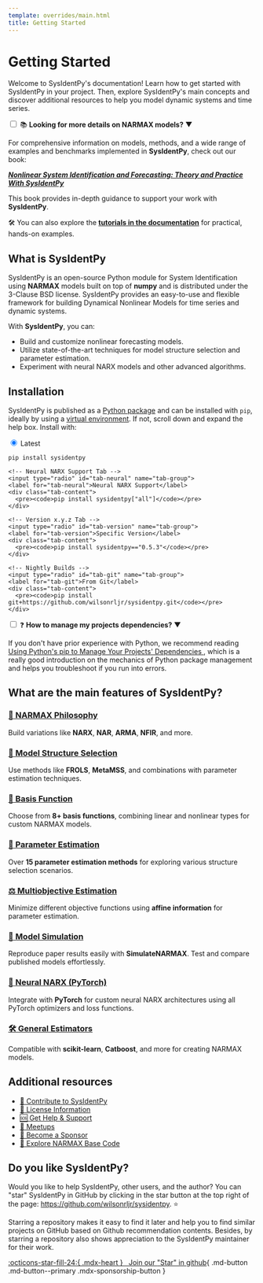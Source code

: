 ```yaml
---
template: overrides/main.html
title: Getting Started
---
```


# Getting Started

Welcome to SysIdentPy's documentation! Learn how to get started with SysIdentPy in your project. Then, explore SysIdentPy's main concepts and discover additional resources to help you model dynamic systems and time series.

<div class="custom-collapsible-card">
  <input type="checkbox" id="toggle-info">
  <label for="toggle-info">
    📚 <strong>Looking for more details on NARMAX models?</strong>
    <span class="arrow">▼</span>
  </label>
  <div class="collapsible-content">
    <p>
      For comprehensive information on models, methods, and a wide range of examples and benchmarks implemented in <strong>SysIdentPy</strong>, check out our book:
    </p>
    <a href="https://sysidentpy.org/book/0-Preface/" target="_blank">
      <em><strong>Nonlinear System Identification and Forecasting: Theory and Practice With SysIdentPy</strong></em>
    </a>
    <p>
      This book provides in-depth guidance to support your work with <strong>SysIdentPy</strong>.
    </p>
    <p>
      🛠️ You can also explore the <a href="https://sysidentpy.org/user_guide/overview/" target="_blank"><strong>tutorials in the documentation</strong></a> for practical, hands-on examples.
    </p>
  </div>
</div>

## What is SysIdentPy

SysIdentPy is an open-source Python module for System Identification using **NARMAX** models built on top of **numpy** and is distributed under the 3-Clause BSD license. SysIdentPy provides an easy-to-use and  flexible framework for building Dynamical Nonlinear Models for time series and dynamic systems.

With **SysIdentPy**, you can:

- Build and customize nonlinear forecasting models.
- Utilize state-of-the-art techniques for model structure selection and parameter estimation.
- Experiment with neural NARX models and other advanced algorithms.

## Installation

SysIdentPy is published as a [Python package] and can be installed with
`pip`, ideally by using a [virtual environment]. If not, scroll down and expand
the help box. Install with:

<div class="custom-card">
  <div class="tab-container">
    <!-- Latest Tab -->
    <input type="radio" id="tab-latest" name="tab-group" checked>
    <label for="tab-latest">Latest</label>
    <div class="tab-content">
      <pre><code>pip install sysidentpy</code></pre>
    </div>

    <!-- Neural NARX Support Tab -->
    <input type="radio" id="tab-neural" name="tab-group">
    <label for="tab-neural">Neural NARX Support</label>
    <div class="tab-content">
      <pre><code>pip install sysidentpy["all"]</code></pre>
    </div>

    <!-- Version x.y.z Tab -->
    <input type="radio" id="tab-version" name="tab-group">
    <label for="tab-version">Specific Version</label>
    <div class="tab-content">
      <pre><code>pip install sysidentpy=="0.5.3"</code></pre>
    </div>

    <!-- Nightly Builds -->
    <input type="radio" id="tab-git" name="tab-group">
    <label for="tab-git">From Git</label>
    <div class="tab-content">
      <pre><code>pip install git+https://github.com/wilsonrljr/sysidentpy.git</code></pre>
    </div>
  </div>
</div>

<div class="custom-collapsible-card">
  <input type="checkbox" id="toggle-dependencies">
  <label for="toggle-dependencies">
    ❓ <strong>How to manage my projects dependencies?</strong>
    <span class="arrow">▼</span>
  </label>
  <div class="collapsible-content">
    <p>
      If you don't have prior experience with Python, we recommend reading
      <a href="https://pip.pypa.io/en/stable/user_guide/" target="_blank">
        Using Python's pip to Manage Your Projects' Dependencies
      </a>, which is a really good introduction on the mechanics of Python package management and helps you troubleshoot if you run into errors.
    </p>
  </div>
</div>


  [Python package]: https://pypi.org/project/sysidentpy/
  [virtual environment]: https://realpython.com/what-is-pip/#using-pip-in-a-python-virtual-environment
  [Using Python's pip to Manage Your Projects' Dependencies]: https://realpython.com/what-is-pip/


## What are the main features of SysIdentPy?

<div class="feature-grid">
  <div class="feature-card">
    <a href="https://sysidentpy.org/getting_started/quickstart-guide/#model-classes" class="feature-link">
      <h3>🧩 NARMAX Philosophy</h3>
    </a>
    <p>Build variations like <strong>NARX</strong>, <strong>NAR</strong>, <strong>ARMA</strong>, <strong>NFIR</strong>, and more.</p>
  </div>
  <div class="feature-card">
    <a href="https://sysidentpy.org/getting_started/quickstart-guide/#model-structure-selection-algorithms" class="feature-link">
      <h3>📝 Model Structure Selection</h3>
    </a>
    <p>Use methods like <strong>FROLS</strong>, <strong>MetaMSS</strong>, and combinations with parameter estimation techniques.</p>
  </div>
  <div class="feature-card">
    <a href="https://sysidentpy.org/user_guide/tutorials/basis-function-overview/" class="feature-link">
      <h3>🔗 Basis Function</h3>
    </a>
    <p>Choose from <strong>8+ basis functions</strong>, combining linear and nonlinear types for custom NARMAX models.</p>
  </div>
  <div class="feature-card">
    <a href="https://sysidentpy.org/user_guide/tutorials/parameter-estimation-overview/" class="feature-link">
      <h3>🎯 Parameter Estimation</h3>
    </a>
    <p>Over <strong>15 parameter estimation methods</strong> for exploring various structure selection scenarios.</p>
  </div>
  <div class="feature-card">
    <a href="https://sysidentpy.org/user_guide/tutorials/multiobjective-parameter-estimation-overview/" class="feature-link">
      <h3>⚖️ Multiobjective Estimation</h3>
    </a>
    <p>Minimize different objective functions using <strong>affine information</strong> for parameter estimation.</p>
  </div>
  <div class="feature-card">
    <a href="https://sysidentpy.org/user_guide/how_to/simulating-existing-models/" class="feature-link">
      <h3>🔄 Model Simulation</h3>
    </a>
    <p>Reproduce paper results easily with <strong>SimulateNARMAX</strong>. Test and compare published models effortlessly.</p>
  </div>
  <div class="feature-card">
    <a href="https://sysidentpy.org/user_guide/how_to/create-a-narx-neural-network/" class="feature-link">
      <h3>🤖 Neural NARX (PyTorch)</h3>
    </a>
    <p>Integrate with <strong>PyTorch</strong> for custom neural NARX architectures using all PyTorch optimizers and loss functions.</p>
  </div>
  <div class="feature-card">
    <a href="https://sysidentpy.org/user_guide/tutorials/general-NARX-models/" class="feature-link">
      <h3>🛠️ General Estimators</h3>
    </a>
    <p>Compatible with <strong>scikit-learn</strong>, <strong>Catboost</strong>, and more for creating NARMAX models.</p>
  </div>
</div>



## Additional resources

<ul class="custom-link-list">
  <li>
    <a href="https://sysidentpy.org/developer_guide/contribute/" target="_blank">🤝 Contribute to SysIdentPy</a>
  </li>
  <li>
    <a href="https://sysidentpy.org/getting_started/license/" target="_blank">📜 License Information</a>
  </li>
  <li>
    <a href="https://sysidentpy.org/community_support/get-help/" target="_blank">🆘 Get Help & Support</a>
  </li>
  <li>
    <a href="https://sysidentpy.org/community_support/meetups/ai-networks-meetup/" target="_blank">📅 Meetups</a>
  </li>
  <li>
    <a href="https://sysidentpy.org/landing-page/sponsor/" target="_blank">💖 Become a Sponsor</a>
  </li>
  <li>
    <a href="https://sysidentpy.org/user_guide/API/narmax-base/" target="_blank">🧩 Explore NARMAX Base Code</a>
  </li>
</ul>


## Do you like **SysIdentPy**?

Would you like to help SysIdentPy, other users, and the author? You can "star" SysIdentPy in GitHub by clicking in the star button at the top right of the page: <a href="https://github.com/wilsonrljr/sysidentpy" class="external-link" target="_blank">https://github.com/wilsonrljr/sysidentpy</a>. ⭐️

Starring a repository makes it easy to find it later and help you to find similar projects on GitHub based on Github recommendation contents. Besides, by starring a repository also shows appreciation to the SysIdentPy maintainer for their work.

[:octicons-star-fill-24:{ .mdx-heart } &nbsp; Join our <span class="mdx-sponsorship-count" data-mdx-component="sponsorship-count"></span> "Star" in github][wilsonrljr's sponsor profile]{ .md-button .md-button--primary .mdx-sponsorship-button }

  [wilsonrljr's sponsor profile]: https://github.com/sponsors/wilsonrljr

